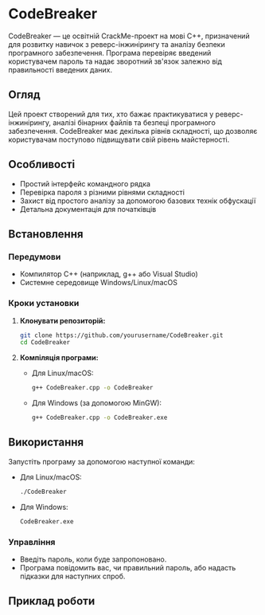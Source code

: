 # CodeBreaker

CodeBreaker — це освітній CrackMe-проект на мові C++, призначений для розвитку навичок з реверс-інжинірингу та аналізу безпеки програмного забезпечення. Програма перевіряє введений користувачем пароль та надає зворотний зв'язок залежно від правильності введених даних.

## Огляд

Цей проект створений для тих, хто бажає практикуватися у реверс-інжинірингу, аналізі бінарних файлів та безпеці програмного забезпечення. CodeBreaker має декілька рівнів складності, що дозволяє користувачам поступово підвищувати свій рівень майстерності.

## Особливості

- Простий інтерфейс командного рядка
- Перевірка пароля з різними рівнями складності
- Захист від простого аналізу за допомогою базових технік обфускації
- Детальна документація для початківців

## Встановлення

### Передумови

- Компилятор C++ (наприклад, g++ або Visual Studio)
- Системне середовище Windows/Linux/macOS

### Кроки установки

1. **Клонувати репозиторій:**
    ```bash
    git clone https://github.com/yourusername/CodeBreaker.git
    cd CodeBreaker
    ```

2. **Компіляція програми:**
    - Для Linux/macOS:
        ```bash
        g++ CodeBreaker.cpp -o CodeBreaker
        ```
    - Для Windows (за допомогою MinGW):
        ```bash
        g++ CodeBreaker.cpp -o CodeBreaker.exe
        ```

## Використання

Запустіть програму за допомогою наступної команди:

- Для Linux/macOS:
    ```bash
    ./CodeBreaker
    ```
- Для Windows:
    ```bash
    CodeBreaker.exe
    ```

### Управління

- Введіть пароль, коли буде запропоновано.
- Програма повідомить вас, чи правильний пароль, або надасть підказки для наступних спроб.

## Приклад роботи
